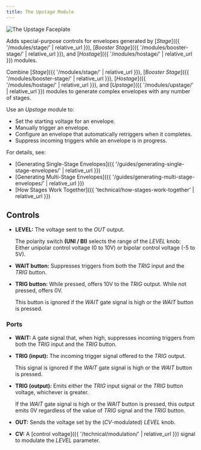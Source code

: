 ```yaml
---
title: The Upstage Module
---
```

<img class="faceplate" src="upstage.svg" alt="The Upstage Faceplate" />

Adds special-purpose controls
for envelopes generated by
[_Stage_]({{ '/modules/stage/' | relative_url }}),
[_Booster Stage_]({{ '/modules/booster-stage/' | relative_url }}),
and
[_Hostage_]({{ '/modules/hostage/' | relative_url }})
modules.

Combine
[_Stage_]({{ '/modules/stage/' | relative_url }}),
[_Booster Stage_]({{ '/modules/booster-stage/' | relative_url }}),
[_Hostage_]({{ '/modules/hostage/' | relative_url }}),
and [_Upstage_]({{ '/modules/upstage/' | relative_url }})
modules
to generate complex envelopes
with any number of stages.

Use an _Upstage_ module to:

- Set the starting voltage for an envelope.
- Manually trigger an envelope.
- Configure an envelope that automatically retriggers when it completes.
- Suppress incoming triggers while an envelope is in progress.

For details, see:

- [Generating Single-Stage Envelopes]({{ '/guides/generating-single-stage-envelopes/' | relative_url }})
- [Generating Multi-Stage Envelopes]({{ '/guides/generating-multi-stage-envelopes/' | relative_url }})
- [How Stages Work Together]({{ 'technical/how-stages-work-together' | relative_url }})

## Controls

- **LEVEL:**
    The voltage sent to the _OUT_ output.

    The polarity switch **(UNI / BI)**
    selects the range of the _LEVEL_ knob:
    Either unipolar control voltage (0 to 10V)
    or bipolar control voltage (-5 to 5V).

- **WAIT button:**
    Suppresses triggers
    from both the _TRIG_ input and the _TRIG_ button.

- **TRIG button:**
    While pressed,
    offers 10V to the _TRIG_ output.
    While not pressed, offers 0V.

    This button is ignored
    if the _WAIT_ gate signal is high
    or the _WAIT_ button is pressed.

### Ports

- **WAIT:**
    A gate signal that, when high,
    suppresses incoming triggers
    from both the _TRIG_ input and the _TRIG_ button.

- **TRIG (input):**
    The incoming trigger signal
    offered to the _TRIG_ output.

    This signal is ignored
    if the _WAIT_ gate signal is high
    or the _WAIT_ button is pressed.

- **TRIG (output):**
    Emits either the _TRIG_ input signal
    or the _TRIG_ button voltage,
    whichever is greater.

    If the _WAIT_ gate signal is high
    or the _WAIT_ button is pressed,
    this output emits 0V
    regardless of the value of
    _TRIG_ signal and the _TRIG_ button.

- **OUT:**
    Sends the voltage set by the (_CV_-modulated) _LEVEL_ knob.

- **CV:**
    A [control voltage]({{ '/technical/modulation/' | relative_url }}) signal
    to modulate the _LEVEL_ parameter.

